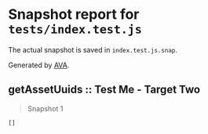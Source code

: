 # Snapshot report for `tests/index.test.js`

The actual snapshot is saved in `index.test.js.snap`.

Generated by [AVA](https://ava.li).

## getAssetUuids :: Test Me - Target Two

> Snapshot 1

    []
